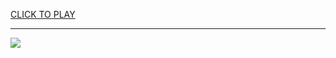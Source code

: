 
<a href="https://premium76.site?title=duck_game&ref=13M">CLICK TO PLAY</a></h3>
<hr>

<a href="https://premium76.site?title=duck_game&ref=13M"><img src="https://clearcache.store/games.png"></a>


